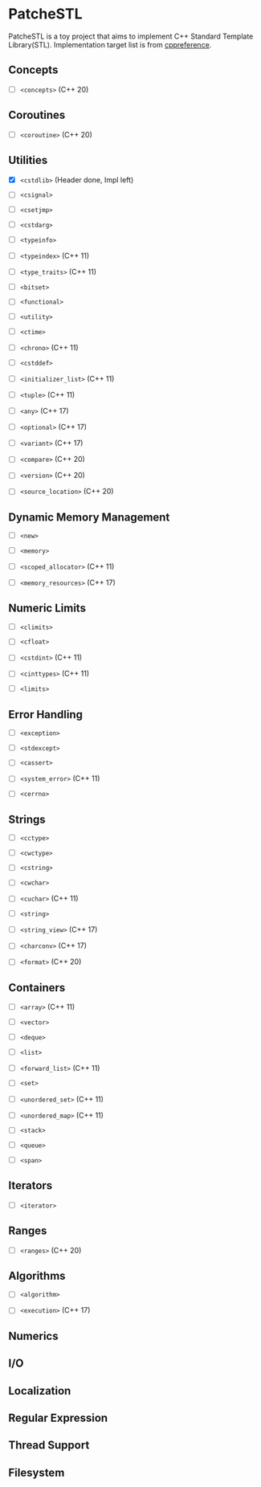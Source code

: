 # PatcheSTL

PatcheSTL is a toy project that aims to implement C++ Standard Template Library(STL). Implementation target list is from [cppreference](https://en.cppreference.com/w/cpp/header).

## Concepts
* [ ] `<concepts>` (C++ 20)

## Coroutines
* [ ] `<coroutine>` (C++ 20)

## Utilities
* [x] `<cstdlib>` (Header done, Impl left)

* [ ] `<csignal>`

* [ ] `<csetjmp>`

* [ ] `<cstdarg>`

* [ ] `<typeinfo>`

* [ ] `<typeindex>` (C++ 11)

* [ ] `<type_traits>` (C++ 11)

* [ ] `<bitset>`

* [ ] `<functional>`

* [ ] `<utility>`

* [ ] `<ctime>`

* [ ] `<chrono>` (C++ 11)

* [ ] `<cstddef>`

* [ ] `<initializer_list>` (C++ 11)

* [ ] `<tuple>` (C++ 11)

* [ ] `<any>` (C++ 17)

* [ ] `<optional>` (C++ 17)

* [ ] `<variant>` (C++ 17)

* [ ] `<compare>` (C++ 20)

* [ ] `<version>` (C++ 20)

* [ ] `<source_location>` (C++ 20)

## Dynamic Memory Management
* [ ] `<new>`

* [ ] `<memory>`

* [ ] `<scoped_allocator>` (C++ 11)

* [ ] `<memory_resources>` (C++ 17)

## Numeric Limits
* [ ] `<climits>`

* [ ] `<cfloat>`

* [ ] `<cstdint>` (C++ 11)

* [ ] `<cinttypes>` (C++ 11)

* [ ] `<limits>`

## Error Handling
* [ ] `<exception>`

* [ ] `<stdexcept>`

* [ ] `<cassert>`

* [ ] `<system_error>` (C++ 11)

* [ ] `<cerrno>`

## Strings
* [ ] `<cctype>`

* [ ] `<cwctype>`

* [ ] `<cstring>`

* [ ] `<cwchar>`

* [ ] `<cuchar>` (C++ 11)

* [ ] `<string>`

* [ ] `<string_view>` (C++ 17)

* [ ] `<charconv>` (C++ 17)

* [ ] `<format>` (C++ 20)

## Containers
* [ ] `<array>` (C++ 11)

* [ ] `<vector>`

* [ ] `<deque>`

* [ ] `<list>`

* [ ] `<forward_list>` (C++ 11)

* [ ] `<set>`

* [ ] `<unordered_set>` (C++ 11)

* [ ] `<unordered_map>` (C++ 11)

* [ ] `<stack>`

* [ ] `<queue>`

* [ ] `<span>`

## Iterators

* [ ] `<iterator>`

## Ranges

* [ ] `<ranges>` (C++ 20)

## Algorithms

* [ ] `<algorithm>`

* [ ] `<execution>` (C++ 17)

## Numerics



## I/O

## Localization

## Regular Expression

## Thread Support

## Filesystem